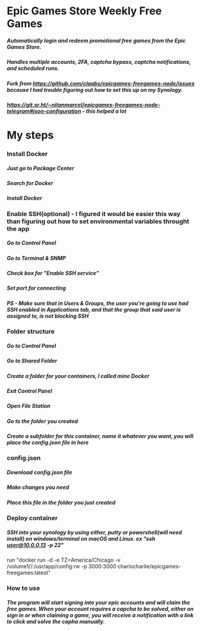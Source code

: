 # Epic Games Store Weekly Free Games

##### Automatically login and redeem promotional free games from the Epic Games Store.
##### Handles multiple accounts, 2FA, captcha bypass, captcha notifications, and scheduled runs.


##### Fork from https://github.com/claabs/epicgames-freegames-node/issues because I had trouble figuring out how to set this up on my Synology. 
##### https://git.sr.ht/~nitanmarcel/epicgames-freegames-node-telegram#json-configuration - this helped a lot

# My steps

### Install Docker
#####   Just go to Package Center
#####   Search for Docker
#####   Install Docker

### Enable SSH(optional) - I figured it would be easier this way than figuring out how to set environmental variables throught the app
#####   Go to Control Panel
#####   Go to Terminal & SNMP
#####   Check box for "Enable SSH service"
#####   Set port for connecting
#####   PS - Make sure that in Users & Groups, the user you're going to use had SSH enabled in Applications tab, and that the group that said user is assigned to, is not blocking SSH

### Folder structure
#####   Go to Control Panel
#####   Go to Shared Folder
#####   Create a folder for your containers, I called mine Docker
#####   Exit Control Panel
#####   Open File Station
#####   Go to the folder you created
#####   Create a subfolder for this container, name it whatever you want, you will place the config.json file in here 
  
### config.json
#####   Download config.json file
#####   Make changes you need
#####   Place this file in the folder you just created

### Deploy container
##### SSH into your synology by using either, putty or powershell(will need install) on windows/terminal on macOS and Linux. ex "ssh user@10.0.0.13 -p 22"
run "docker run -d -e TZ=America/Chicago -v /volume1/<docker folder name>/<container folder name>:/usr/app/config:rw -p 3000:3000 charlocharlie/epicgames-freegames:latest"

### How to use
##### The program will start signing into your epic accounts and will claim the free games. When your account requires a capcha to be solved, either on sign in or when claiming a game, you will receive a notification with a link to click and solve the capha manually.
